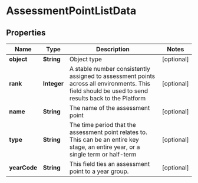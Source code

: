 
# AssessmentPointListData

## Properties
Name | Type | Description | Notes
------------ | ------------- | ------------- | -------------
**object** | **String** | Object type |  [optional]
**rank** | **Integer** | A stable number consistently assigned to assessment points across all environments. This field should be used to send results back to the Platform |  [optional]
**name** | **String** | The name of the assessment point |  [optional]
**type** | **String** | The time period that the assessment point relates to. This can be an entire key stage, an entire year, or a single term or half-term |  [optional]
**yearCode** | **String** | This field ties an assessment point to a year group. |  [optional]



